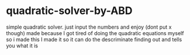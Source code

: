 # quadratic-solver-by-ABD

simple quadratic solver. just input the numbers and enjoy (dont put x though)
made because I got tired of doing the quadratic equations myself so i made this
I made it so it can do the descriminate finding out and tells you what it is
